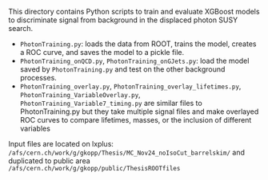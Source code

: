 This directory contains Python scripts to train and evaluate XGBoost models to discriminate signal from background in the displaced photon SUSY search.

- `PhotonTraining.py`: loads the data from ROOT, trains the model, creates a ROC curve, and saves the model to a pickle file.
- `PhotonTraining_onQCD.py`, `PhotonTraining_onGJets.py`: load the model saved by `PhotonTraining.py` and test on the other background processes.
- `PhotonTraining_overlay.py`, `PhotonTraining_overlay_lifetimes.py`, `PhotonTraining_VariableOverlay.py`, `PhotonTraining_Variable7_timing.py` are similar files to PhotonTraining.py but they take multiple signal files and make overlayed ROC curves to compare lifetimes, masses, or the inclusion of different variables

Input files are located on lxplus:
`/afs/cern.ch/work/g/gkopp/Thesis/MC_Nov24_noIsoCut_barrelskim/`
and duplicated to public area
`/afs/cern.ch/work/g/gkopp/public/ThesisROOTfiles`
